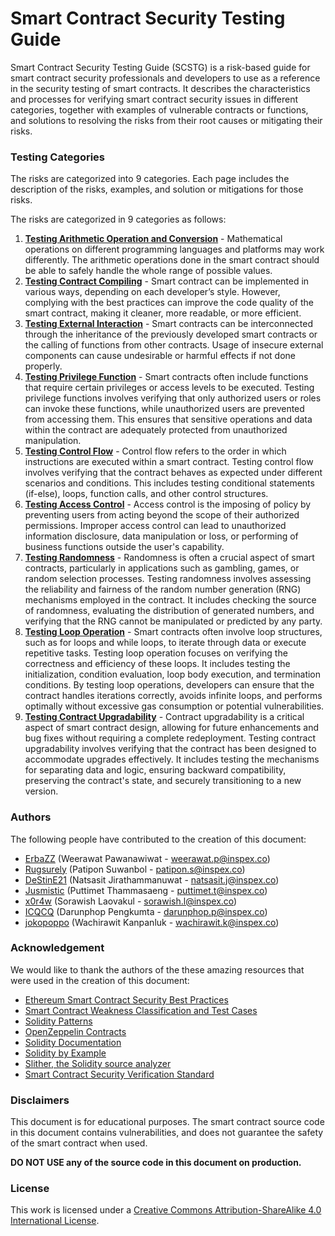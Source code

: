 # Smart Contract Security Testing Guide

Smart Contract Security Testing Guide (SCSTG) is a risk-based guide for smart contract security professionals and developers to use as a reference in the security testing of smart contracts. It describes the characteristics and processes for verifying smart contract security issues in different categories, together with examples of vulnerable contracts or functions, and solutions to resolving the risks from their root causes or mitigating their risks.

### Testing Categories <a href="#testing-categories" id="testing-categories"></a>

The risks are categorized into 9 categories. Each page includes the description of the risks, examples, and solution or mitigations for those risks.

The risks are categorized in 9 categories as follows:

1. [**Testing Arithmetic Operation and Conversion**](testing-categories/1.-testing-arithmetic-operation-and-conversion.md) - Mathematical operations on different programming languages and platforms may work differently. The arithmetic operations done in the smart contract should be able to safely handle the whole range of possible values.
2. [**Testing Contract Compiling**](testing-categories/2.-testing-contract-compiling.md) - Smart contract can be implemented in various ways, depending on each developer’s style. However, complying with the best practices can improve the code quality of the smart contract, making it cleaner, more readable, or more efficient.
3. [**Testing External Interaction**](testing-categories/3.-testing-external-interaction.md) - Smart contracts can be interconnected through the inheritance of the previously developed smart contracts or the calling of functions from other contracts. Usage of insecure external components can cause undesirable or harmful effects if not done properly.
4. [**Testing Privilege Function**](testing-categories/4.-testing-privilege-function.md) - Smart contracts often include functions that require certain privileges or access levels to be executed. Testing privilege functions involves verifying that only authorized users or roles can invoke these functions, while unauthorized users are prevented from accessing them. This ensures that sensitive operations and data within the contract are adequately protected from unauthorized manipulation.
5. [**Testing Control Flow**](testing-categories/5.-testing-control-flow.md) - Control flow refers to the order in which instructions are executed within a smart contract. Testing control flow involves verifying that the contract behaves as expected under different scenarios and conditions. This includes testing conditional statements (if-else), loops, function calls, and other control structures.
6. [**Testing Access Control**](testing-categories/6.-testing-access-control.md) - Access control is the imposing of policy by preventing users from acting beyond the scope of their authorized permissions. Improper access control can lead to unauthorized information disclosure, data manipulation or loss, or performing of business functions outside the user's capability.
7. [**Testing Randomness**](testing-categories/7.-testing-randomness.md) - Randomness is often a crucial aspect of smart contracts, particularly in applications such as gambling, games, or random selection processes. Testing randomness involves assessing the reliability and fairness of the random number generation (RNG) mechanisms employed in the contract. It includes checking the source of randomness, evaluating the distribution of generated numbers, and verifying that the RNG cannot be manipulated or predicted by any party.
8. [**Testing Loop Operation**](testing-categories/8.-testing-loop-operation.md) - Smart contracts often involve loop structures, such as for loops and while loops, to iterate through data or execute repetitive tasks. Testing loop operation focuses on verifying the correctness and efficiency of these loops. It includes testing the initialization, condition evaluation, loop body execution, and termination conditions. By testing loop operations, developers can ensure that the contract handles iterations correctly, avoids infinite loops, and performs optimally without excessive gas consumption or potential vulnerabilities.
9. [**Testing Contract Upgradability**](testing-categories/9.-testing-contract-upgradability.md) - Contract upgradability is a critical aspect of smart contract design, allowing for future enhancements and bug fixes without requiring a complete redeployment. Testing contract upgradability involves verifying that the contract has been designed to accommodate upgrades effectively. It includes testing the mechanisms for separating data and logic, ensuring backward compatibility, preserving the contract's state, and securely transitioning to a new version.

### Authors <a href="#authors" id="authors"></a>

The following people have contributed to the creation of this document:

* [ErbaZZ](https://github.com/ErbaZZ) (Weerawat Pawanawiwat - weerawat.p@inspex.co)
* [Rugsurely](https://github.com/Rugsurely) (Patipon Suwanbol - patipon.s@inspex.co)
* [DeStinE21](https://github.com/DeStinE21) (Natsasit Jirathammanuwat - natsasit.j@inspex.co)
* [Jusmistic](https://github.com/Jusmistic) (Puttimet Thammasaeng - puttimet.t@inspex.co)
* [x0r4w](https://github.com/x0r4w) (Sorawish Laovakul - sorawish.l@inspex.co)
* [ICQCQ](https://github.com/ICQCQ) (Darunphop Pengkumta - darunphop.p@inspex.co)
* [jokopoppo](https://github.com/jokopoppo) (Wachirawit Kanpanluk - wachirawit.k@inspex.co)

### Acknowledgement <a href="#acknowledgement" id="acknowledgement"></a>

We would like to thank the authors of the these amazing resources that were used in the creation of this document:

* [Ethereum Smart Contract Security Best Practices](https://consensys.github.io/smart-contract-best-practices/)
* [Smart Contract Weakness Classification and Test Cases](https://swcregistry.io/)
* [Solidity Patterns](https://fravoll.github.io/solidity-patterns/)
* [OpenZeppelin Contracts](https://github.com/OpenZeppelin/openzeppelin-contracts)
* [Solidity Documentation](https://docs.soliditylang.org/en/v0.8.13/)
* [Solidity by Example](https://solidity-by-example.org/)
* [Slither, the Solidity source analyzer](https://github.com/crytic/slither)
* [Smart Contract Security Verification Standard](https://github.com/securing/SCSVS)

### Disclaimers <a href="#disclaimers" id="disclaimers"></a>

This document is for educational purposes. The smart contract source code in this document contains vulnerabilities, and does not guarantee the safety of the smart contract when used.

**DO NOT USE any of the source code in this document on production.**

### License <a href="#license" id="license"></a>

This work is licensed under a [Creative Commons Attribution-ShareAlike 4.0 International License](http://creativecommons.org/licenses/by-sa/4.0/).

